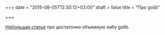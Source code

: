 +++
date = "2015-08-05T12:30:12+03:00"
draft = false
title = "Про golib"

+++

<p><a href="http://blog.tideland.biz/2015-08-02-go-library-improvements">Небольшая статья</a> про достаточно объемную либу golib.</p>

